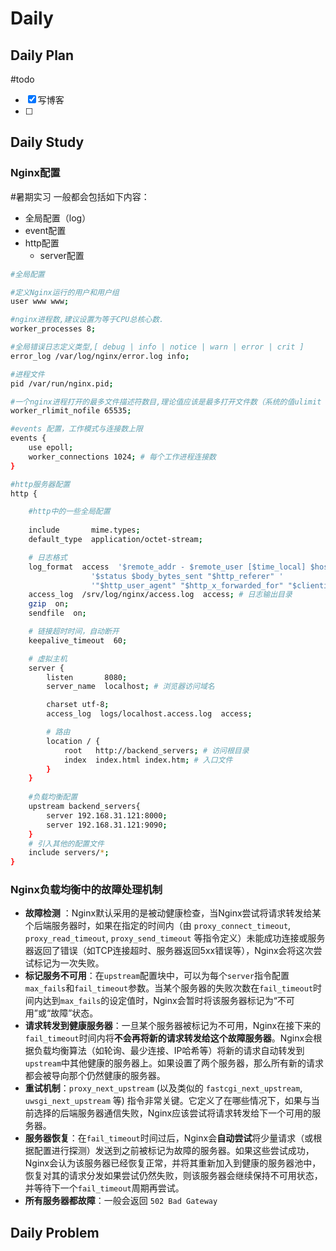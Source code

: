 # Daily
## Daily Plan
#todo
- [x] 写博客
- [ ] 
## Daily Study
### Nginx配置
#暑期实习 
一般都会包括如下内容：
- 全局配置（log）
- event配置
- http配置
	- server配置
```bash
#全局配置

#定义Nginx运行的用户和用户组  
user www www;

#nginx进程数,建议设置为等于CPU总核心数.  
worker_processes 8;

#全局错误日志定义类型,[ debug | info | notice | warn | error | crit ]  
error_log /var/log/nginx/error.log info;

#进程文件  
pid /var/run/nginx.pid;

#一个nginx进程打开的最多文件描述符数目,理论值应该是最多打开文件数（系统的值ulimit -n）与nginx进程数相除,但是nginx分配请求并不均匀,所以建议与ulimit -n的值保持一致.  
worker_rlimit_nofile 65535;

#events 配置，工作模式与连接数上限
events { 
	use epoll;
	worker_connections 1024; # 每个工作进程连接数 
}

#http服务器配置
http {

	#http中的一些全局配置
	
    include       mime.types;
    default_type  application/octet-stream;

    # 日志格式
    log_format  access  '$remote_addr - $remote_user [$time_local] $host "$request" '
                  '$status $body_bytes_sent "$http_referer" '
                  '"$http_user_agent" "$http_x_forwarded_for" "$clientip"';
    access_log  /srv/log/nginx/access.log  access; # 日志输出目录
    gzip  on;
    sendfile  on;

    # 链接超时时间，自动断开
    keepalive_timeout  60;

    # 虚拟主机
    server {
        listen       8080;
        server_name  localhost; # 浏览器访问域名

        charset utf-8;
        access_log  logs/localhost.access.log  access;

        # 路由
        location / {
            root   http://backend_servers; # 访问根目录
            index  index.html index.htm; # 入口文件
        }
    }
    
    #负载均衡配置
	upstream backend_servers{
		server 192.168.31.121:8000;
		server 192.168.31.121:9090;
	}
    # 引入其他的配置文件
    include servers/*;
}
```
### Nginx负载均衡中的故障处理机制
- **故障检测**  ：Nginx默认采用的是被动健康检查，当Nginx尝试将请求转发给某个后端服务器时，如果在指定的时间内（由 `proxy_connect_timeout`, `proxy_read_timeout`, `proxy_send_timeout` 等指令定义）未能成功连接或服务器返回了错误（如TCP连接超时、服务器返回5xx错误等），Nginx会将这次尝试标记为一次失败。
- **标记服务不可用**：在`upstream`配置块中，可以为每个`server`指令配置`max_fails`和`fail_timeout`参数。当某个服务器的失败次数在`fail_timeout`时间内达到`max_fails`的设定值时，Nginx会暂时将该服务器标记为“不可用”或“故障”状态。
- **请求转发到健康服务器**：一旦某个服务器被标记为不可用，Nginx在接下来的`fail_timeout`时间内将**不会再将新的请求转发给这个故障服务器**。Nginx会根据负载均衡算法（如轮询、最少连接、IP哈希等）将新的请求自动转发到`upstream`中其他健康的服务器上。如果设置了两个服务器，那么所有新的请求都会被导向那个仍然健康的服务器。
- **重试机制**：`proxy_next_upstream` (以及类似的 `fastcgi_next_upstream`, `uwsgi_next_upstream` 等) 指令非常关键。它定义了在哪些情况下，如果与当前选择的后端服务器通信失败，Nginx应该尝试将请求转发给下一个可用的服务器。
- **服务器恢复**：在`fail_timeout`时间过后，Nginx会**自动尝试**将少量请求（或根据配置进行探测）发送到之前被标记为故障的服务器。如果这些尝试成功，Nginx会认为该服务器已经恢复正常，并将其重新加入到健康的服务器池中，恢复对其的请求分发如果尝试仍然失败，则该服务器会继续保持不可用状态，并等待下一个`fail_timeout`周期再尝试。
- **所有服务器都故障**：一般会返回 `502 Bad Gateway`


## Daily Problem